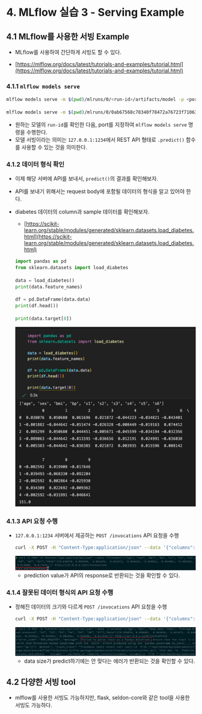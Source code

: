 # 4. MLflow 실습 3 - Serving Example

## 4.1 MLflow를 사용한 서빙 Example

- MLflow를 사용하여 간단하게 서빙도 할 수 있다.

- [https://mlflow.org/docs/latest/tutorials-and-examples/tutorial.html](https://mlflow.org/docs/latest/tutorials-and-examples/tutorial.html)



### 4.1.1 `mlflow models serve`

```bash
mlflow models serve -m $(pwd)/mlruns/0/<run-id>/artifacts/model -p <port> --no-conda

mlflow models serve -m $(pwd)/mlruns/0/0ab67568c78340f78472a76723f71063/artifacts/model -p 1234 --no-conda
```

- 원하는 모델의 `run-id`를 확인한 다음, port를 지정하여 `mlflow models serve` 명령을 수행한다.
- 모델 서빙이라는 의미는 `127.0.0.1:1234`에서 REST API 형태로 `.predict()` 함수를 사용할 수 있는 것을 의미한다.



### 4.1.2 데이터 형식 확인

- 이제 해당 서버에 API를 보내서, `predict()`의 결과를 확인해보자.
- API를 보내기 위해서는 request body에 포함될 데이터의 형식을 알고 있어야 한다.

- diabetes 데이터의 column과 sample 데이터를 확인해보자.

  - [https://scikit-learn.org/stable/modules/generated/sklearn.datasets.load_diabetes.html](https://scikit-learn.org/stable/modules/generated/sklearn.datasets.load_diabetes.html)

  ```python
  import pandas as pd
  from sklearn.datasets import load_diabetes
  
  data = load_diabetes()
  print(data.feature_names)
  
  df = pd.DataFrame(data.data)
  print(df.head())
  
  print(data.target[0])
  ```

  <div><img src="../_images/03/04/001.png" /></div>



### 4.1.3 API 요청 수행

- `127.0.0.1:1234` 서버에서 제공하는 `POST /invocations` API 요청을 수행

  ```bash
  curl -X POST -H "Content-Type:application/json" --data '{"columns":["age", "sex", "bmi", "bp", "s1", "s2", "s3", "s4", "s5", "s6"],"data":[[0.038076, 0.050680,  0.061696,  0.021872, -0.044223, -0.034821, -0.043401, -0.002592,  0.019908, -0.017646]]}' http://127.0.0.1:1234/invocations
  ```

  <div><img src="../_images/03/04/002.png" /></div>

  - prediction value가 API의 response로 반환되는 것을 확인할 수 있다.



### 4.1.4 잘못된 데이터 형식의 API 요청 수행

- 정해진 데이터의 크기와 다르게 `POST /invocations` API 요청을 수행

  ```bash
  curl -X POST -H "Content-Type:application/json" --data '{"columns":["Age", "Sex", "Body mass index", "Average blood pressure", "S1", "S2", "S3", "S4", "S5", "S6", "S7"],"data":[[0.038076, 0.050680,  0.061696,  0.021872, -0.044223, -0.034821, -0.043401, -0.002592,  0.019908, -0.017646]]}' http://127.0.0.1:1234/invocations
  ```

  <div><img src="../_images/03/04/003.png" /></div>

  - data size가 predict하기에는 안 맞다는 에러가 반환되는 것을 확인할 수 있다.



## 4.2 다양한 서빙 tool

- mlflow를 사용한 서빙도 가능하지만, flask, seldon-core와 같은 tool을 사용한 서빙도 가능하다.
